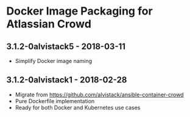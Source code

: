 # Docker Image Packaging for Atlassian Crowd

## 3.1.2-0alvistack5 - 2018-03-11

  - Simplify Docker image naming

## 3.1.2-0alvistack1 - 2018-02-28

  - Migrate from <https://github.com/alvistack/ansible-container-crowd>
  - Pure Dockerfile implementation
  - Ready for both Docker and Kubernetes use cases
